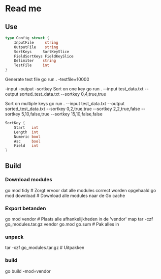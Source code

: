 # Read me

## Use

```go
type Config struct {
	InputFile     string
	OutputFile    string
	SortKeys     SortKeySlice
	FieldSortKeys FieldKeySlice
	Delimiter    string
	TestFile     int
}
```

Generate test file
go run . -testfile=10000

-input -output -sortkey
Sort on one key
go run . --input test_data.txt --output sorted_test_data.txt --sortkey 0,4,true,true

Sort on multiple keys
go run . --input test_data.txt --output sorted_test_data.txt --sortkey 0,2,true,true --sortkey 2,2,true,false --sortkey 5,10,false,true --sortkey 15,10,false,false

```go
SortKey {
    Start   int
    Length  int
    Numeric bool
    Asc     bool
    Field   int
}
```

## Build

### Download modules

go mod tidy  # Zorgt ervoor dat alle modules correct worden opgehaald
go mod download  # Download alle modules naar de Go cache

### Export betanden

go mod vendor  # Plaats alle afhankelijkheden in de 'vendor' map
tar -czf go_modules.tar.gz vendor go.mod go.sum  # Pak alles in

### unpack

tar -xzf go_modules.tar.gz  # Uitpakken

### build

go build -mod=vendor
